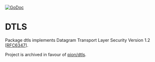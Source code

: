 [![GoDoc](https://godoc.org/github.com/gortc/dtls?status.svg)](http://godoc.org/github.com/gortc/dtls)
# DTLS
Package dtls implements Datagram Transport Layer Security Version 1.2 [[RFC6347](https://tools.ietf.org/html/rfc6347)].

Project is archived in favour of [pion/dtls](https://github.com/pion/dtls).
